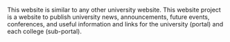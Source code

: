 This website is similar to any other university website. This website project is a website to publish university news, announcements, future events, conferences, and useful information and links for the university (portal) and each college (sub-portal).
